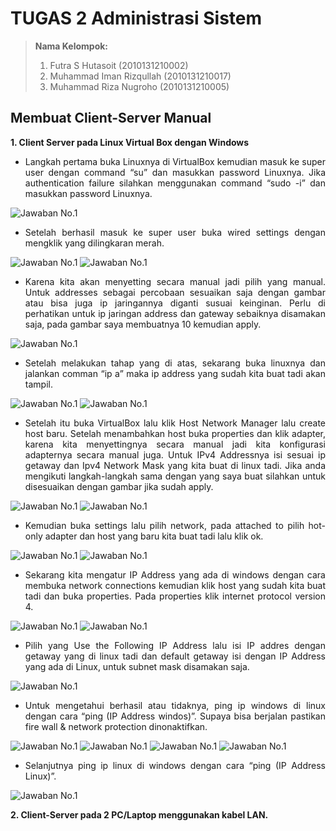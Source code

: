 # TUGAS 2 Administrasi Sistem

> **Nama Kelompok:**
> 1. Futra S Hutasoit (2010131210002)
> 2. Muhammad Iman Rizqullah (2010131210017)
> 3. Muhammad Riza Nugroho (2010131210005) 

## Membuat Client-Server Manual

**1. Client Server pada Linux Virtual Box dengan Windows**
+ <p style='text-align: justify;'>Langkah pertama buka Linuxnya di VirtualBox kemudian masuk ke super user dengan command “su” dan masukkan password Linuxnya. Jika authentication failure silahkan menggunakan command “sudo -i” dan masukkan password Linuxnya.</p>
![Jawaban No.1](Jawaban1.png)

+ <p style='text-align: justify;'>Setelah berhasil masuk ke super user buka wired settings dengan mengklik yang dilingkaran merah.</p>
![Jawaban No.1](Jawaban1(1).png)
![Jawaban No.1](Jawaban1(2).png)

+ <p style='text-align: justify;'>Karena kita akan menyetting secara manual jadi pilih yang manual. Untuk addresses sebagai percobaan sesuaikan saja dengan gambar atau bisa juga ip jaringannya diganti susuai keinginan. Perlu di perhatikan untuk ip jaringan address dan gateway sebaiknya disamakan saja, pada gambar saya membuatnya 10 kemudian apply.</p>
![Jawaban No.1](Jawaban1(3).png)

+ <p style='text-align: justify;'>Setelah melakukan tahap yang di atas, sekarang buka linuxnya dan jalankan comman “ip a” maka ip address yang sudah kita buat tadi akan tampil.</p>
![Jawaban No.1](Jawaban1(4).png)
![Jawaban No.1](Jawaban1(5).png)

+ <p style='text-align: justify;'>Setelah itu buka VirtualBox lalu klik Host Network Manager lalu create host baru. Setelah menambahkan host buka properties dan klik adapter, karena kita menyettingnya secara manual jadi kita konfigurasi adapternya secara manual juga. Untuk IPv4 Addressnya isi sesuai ip getaway dan Ipv4 Network Mask yang kita buat di linux tadi. Jika anda mengikuti langkah-langkah sama dengan yang saya buat silahkan untuk disesuaikan dengan gambar jika sudah apply.</p>
![Jawaban No.1](Jawaban1(5).png)
![Jawaban No.1](Jawaban1(6).png)

+ <p style='text-align: justify;'>Kemudian buka settings lalu pilih network, pada attached to pilih hot-only adapter dan host yang baru kita buat tadi lalu klik ok.
![Jawaban No.1](Jawaban1(7).png)
![Jawaban No.1](Jawaban1(8).png)

+ <p style='text-align: justify;'>Sekarang kita mengatur IP Address yang ada di windows dengan cara membuka network connections kemudian klik host yang sudah kita buat tadi dan buka properties. Pada properties klik internet protocol version 4.</p>
![Jawaban No.1](Jawaban1(9).png)
![Jawaban No.1](Jawaban1(10).png)

+ <p style='text-align: justify;'>Pilih yang Use the Following IP Address lalu isi IP addres dengan getaway yang di linux tadi dan default getaway isi dengan IP Address yang ada di Linux, untuk subnet mask disamakan saja.</p>
![Jawaban No.1](Jawaban1(11).png)
+ <p style='text-align: justify;'>Untuk mengetahui berhasil atau tidaknya, ping ip windows di linux dengan cara “ping (IP Address windos)”. Supaya bisa berjalan pastikan fire wall & network protection dinonaktifkan.</p>
![Jawaban No.1](Jawaban1(12).png)
![Jawaban No.1](Jawaban1(13).png)
![Jawaban No.1](Jawaban1(14).png)
![Jawaban No.1](Jawaban1(15).png)
+ <p style='text-align: justify;'>Selanjutnya ping ip linux di windows dengan cara “ping (IP Address Linux)”.</p>
![Jawaban No.1](Jawaban1(16).png)

**2. Client-Server pada 2 PC/Laptop menggunakan kabel LAN.**

